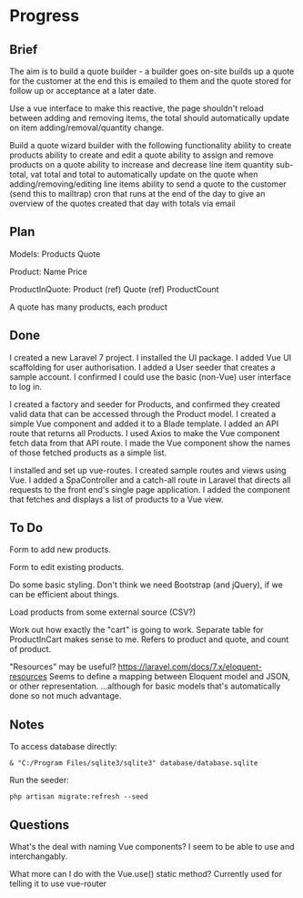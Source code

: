 # Progress

## Brief
The aim is to build a quote builder - a builder goes on-site builds up a quote for the customer at the end this is emailed to them and the quote stored for follow up or acceptance at a later date.

Use a vue interface to make this reactive, the page shouldn't reload between adding and removing items, the total should automatically update on item adding/removal/quantity change.

Build a quote wizard builder with the following functionality
    ability to create products
    ability to create and edit a quote
    ability to assign and remove products on a quote
    ability to increase and decrease line item quantity
    sub-total, vat total and total to automatically update on the quote when adding/removing/editing line items
    ability to send a quote to the customer (send this to mailtrap)
    cron that runs at the end of the day to give an overview of the quotes created that day with totals via email

## Plan
Models:
    Products
    Quote

Product:
    Name
    Price

ProductInQuote:
    Product (ref)
    Quote (ref)
    ProductCount


A quote has many products, each product


## Done
I created a new Laravel 7 project.
I installed the UI package.
I added Vue UI scaffolding for user authorisation.
I added a User seeder that creates a sample account.
I confirmed I could use the basic (non-Vue) user interface to log in.

I created a factory and seeder for Products, and confirmed they created valid data that can be accessed through the Product model.
I created a simple Vue component and added it to a Blade template.
I added an API route that returns all Products.
I used Axios to make the Vue component fetch data from that API route.
I made the Vue component show the names of those fetched products as a simple list.

I installed and set up vue-routes.
I created sample routes and views using Vue.
I added a SpaController and a catch-all route in Laravel that directs all requests to the front end's single page application.
I added the component that fetches and displays a list of products to a Vue view.



## To Do
Form to add new products.

Form to edit existing products.

Do some basic styling. Don't think we need Bootstrap (and jQuery), if we can be efficient about things.

Load products from some external source (CSV?)

Work out how exactly the "cart" is going to work.
Separate table for ProductInCart makes sense to me. Refers to product and quote, and count of product.

"Resources" may be useful? https://laravel.com/docs/7.x/eloquent-resources
Seems to define a mapping between Eloquent model and JSON, or other representation.
...although for basic models that's automatically done so not much advantage.

## Notes
To access database directly:
```
& "C:/Program Files/sqlite3/sqlite3" database/database.sqlite
```

Run the seeder:
```
php artisan migrate:refresh --seed
```

## Questions
What's the deal with naming Vue components? I seem to be able to use <product-list> and <ProductList> interchangably.

What more can I do with the Vue.use() static method? Currently used for telling it to use vue-router
